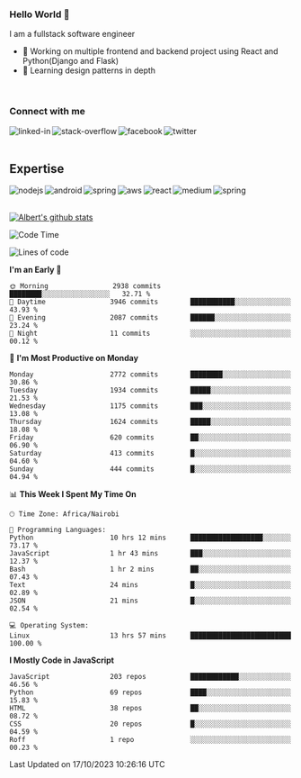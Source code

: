 

### Hello World 👋
I am a fullstack software engineer
- 🔭 Working on multiple frontend and backend project using React and Python(Django and Flask)
- 🌱 Learning design patterns in depth

<br>

### Connect with me

[<img align="left" alt="linked-in" src="https://img.shields.io/badge/linkedin-%230077B5.svg?&style=for-the-badge&logo=linkedin&logoColor=white" />](https://www.linkedin.com/in/albert-byrone/)

<!-- [<img align="left" alt="medium" src="https://img.shields.io/badge/medium-%2312100E.svg?&style=for-the-badge&logo=medium&logoColor=white" />](https://56faisal.medium.com/) -->

[<img align="left" alt="stack-overflow" src="https://img.shields.io/badge/stack%20overflow-FE7A16?logo=stack-overflow&logoColor=white&style=for-the-badge" />](https://stackoverflow.com/users/11916317/albert-byrone)

[<img align="left" alt="facebook" src="https://img.shields.io/badge/facebook-%231877F2.svg?&style=for-the-badge&logo=facebook&logoColor=white" />](https://web.facebook.com/albert.byrone.1/)

[<img align="left" alt="twitter" src="https://img.shields.io/badge/twitter-%231DA1F2.svg?&style=for-the-badge&logo=twitter&logoColor=white" />](https://twitter.com/byrone_albert)

<br>

<br>

## Expertise
<img align="left" alt="nodejs" src="https://img.shields.io/badge/python%20-%2343853D.svg?&style=for-the-badge&logo=node.js&logoColor=white" />
<img align="left" alt="android" src="https://img.shields.io/badge/Flask-3DDC84?logo=android&logoColor=white&style=for-the-badge" />
<img align="left" alt="spring" src="https://img.shields.io/badge/drf%20-%236DB33F.svg?&style=for-the-badge&logo=spring&logoColor=white" />
<img align="left" alt="aws" src="https://img.shields.io/badge/django%20AWS-%23232F3E?logo=amazon-aws&logoColor=white&style=for-the-badge" />
<img align="left" alt="react" src="https://img.shields.io/badge/react%20-%2320232a.svg?&style=for-the-badge&logo=react&logoColor=%2361DAFB" />
<img align="left" alt="medium" src="https://img.shields.io/badge/Angular-%23316192.svg?&style=for-the-badge&logo=postgresql&logoColor=white" />
<img align="left" alt="spring" src="https://img.shields.io/badge/Javascript%20-%236DB33F.svg?&style=for-the-badge&logo=spring&logoColor=white" />
<br>
<br>


[![Albert's github stats](https://github-readme-stats.vercel.app/api?username=Albert-Byrone&count_private=true&show_icons=true&theme=radical&hide_rank=false)](https://github.com/anuraghazra/github-readme-stats)

<!-- [![Top Langs](https://github-readme-stats.vercel.app/api/top-langs/?username=Albert-Byrone&layout=compact)](https://github.com/anuraghazra/github-readme-stats) -->

<!--
**Albert-Byrone/Albert-Byrone** is a ✨ _special_ ✨ repository because its `README.md` (this file) appears on your GitHub profile.

Here are some ideas to get you started:

- 🔭 I’m currently working on ...
- 🌱 I’m currently learning ...
- 👯 I’m looking to collaborate on ...
- 🤔 I’m looking for help with ...
- 💬 Ask me about ...
- 📫 How to reach me: ...
- 😄 Pronouns: ...
- ⚡ Fun fact: ...
-->


<!--START_SECTION:waka-->
![Code Time](http://img.shields.io/badge/Code%20Time-736%20hrs%2025%20mins-blue)

![Lines of code](https://img.shields.io/badge/From%20Hello%20World%20I%27ve%20Written-62.6%20million%20lines%20of%20code-blue)

**I'm an Early 🐤** 

```text
🌞 Morning                2938 commits        ████████░░░░░░░░░░░░░░░░░   32.71 % 
🌆 Daytime                3946 commits        ███████████░░░░░░░░░░░░░░   43.93 % 
🌃 Evening                2087 commits        ██████░░░░░░░░░░░░░░░░░░░   23.24 % 
🌙 Night                  11 commits          ░░░░░░░░░░░░░░░░░░░░░░░░░   00.12 % 
```
📅 **I'm Most Productive on Monday** 

```text
Monday                   2772 commits        ████████░░░░░░░░░░░░░░░░░   30.86 % 
Tuesday                  1934 commits        █████░░░░░░░░░░░░░░░░░░░░   21.53 % 
Wednesday                1175 commits        ███░░░░░░░░░░░░░░░░░░░░░░   13.08 % 
Thursday                 1624 commits        █████░░░░░░░░░░░░░░░░░░░░   18.08 % 
Friday                   620 commits         ██░░░░░░░░░░░░░░░░░░░░░░░   06.90 % 
Saturday                 413 commits         █░░░░░░░░░░░░░░░░░░░░░░░░   04.60 % 
Sunday                   444 commits         █░░░░░░░░░░░░░░░░░░░░░░░░   04.94 % 
```


📊 **This Week I Spent My Time On** 

```text
🕑︎ Time Zone: Africa/Nairobi

💬 Programming Languages: 
Python                   10 hrs 12 mins      ██████████████████░░░░░░░   73.17 % 
JavaScript               1 hr 43 mins        ███░░░░░░░░░░░░░░░░░░░░░░   12.37 % 
Bash                     1 hr 2 mins         ██░░░░░░░░░░░░░░░░░░░░░░░   07.43 % 
Text                     24 mins             █░░░░░░░░░░░░░░░░░░░░░░░░   02.89 % 
JSON                     21 mins             █░░░░░░░░░░░░░░░░░░░░░░░░   02.54 % 

💻 Operating System: 
Linux                    13 hrs 57 mins      █████████████████████████   100.00 % 
```

**I Mostly Code in JavaScript** 

```text
JavaScript               203 repos           ████████████░░░░░░░░░░░░░   46.56 % 
Python                   69 repos            ████░░░░░░░░░░░░░░░░░░░░░   15.83 % 
HTML                     38 repos            ██░░░░░░░░░░░░░░░░░░░░░░░   08.72 % 
CSS                      20 repos            █░░░░░░░░░░░░░░░░░░░░░░░░   04.59 % 
Roff                     1 repo              ░░░░░░░░░░░░░░░░░░░░░░░░░   00.23 % 
```




 Last Updated on 17/10/2023 10:26:16 UTC
<!--END_SECTION:waka-->
